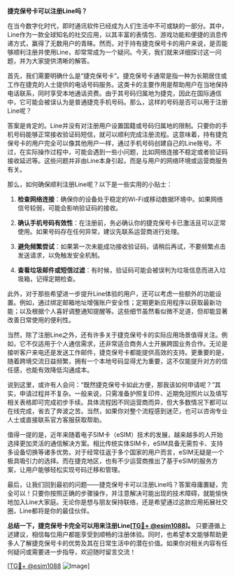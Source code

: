 **捷克保号卡可以注册Line吗？**

在当今数字化时代，即时通讯软件已经成为人们生活中不可或缺的一部分。其中，Line作为一款全球知名的社交应用，以其丰富的表情包、游戏功能和便捷的消息传递方式，赢得了无数用户的青睐。然而，对于持有捷克保号卡的用户来说，是否能够顺利注册并使用Line，却常常成为一个疑问。今天，我们就来详细探讨这一问题，并为大家提供清晰的解答。

首先，我们需要明确什么是“捷克保号卡”。捷克保号卡通常是指一种为长期居住或工作在捷克的人士提供的电话号码服务。这类卡的主要作用是帮助用户在当地保持电话联系，同时享受本地通话资费。由于其号码归属地为捷克，因此在国际通信中，它可能会被误认为是普通捷克手机号码。那么，这样的号码是否可以用于注册Line呢？

答案是肯定的。Line并没有对注册用户设置国籍或号码归属地的限制。只要你的手机号码能够正常接收验证码短信，就可以顺利完成注册流程。这意味着，持有捷克保号卡的用户完全可以像其他用户一样，通过手机号码创建自己的Line账号。不过，在实际操作过程中，可能会遇到一些小问题，比如网络连接不稳定或者验证码接收延迟等。这些问题并非由Line本身引起，而是与用户的网络环境或运营商服务有关。

那么，如何确保顺利注册Line呢？以下是一些实用的小贴士：

1. **检查网络连接**：确保你的设备处于稳定的Wi-Fi或移动数据环境中。如果网络信号较弱，可能会影响验证码的接收。
   
2. **确认手机号码有效性**：在注册前，务必确认你的捷克保号卡已激活且可以正常使用。如果号码存在任何异常，建议先联系运营商进行处理。
   
3. **避免频繁尝试**：如果第一次未能成功接收验证码，请稍后再试，不要频繁点击发送请求，以免触发安全机制。
   
4. **查看垃圾邮件或短信过滤**：有时候，验证码可能会被误判为垃圾信息而进入垃圾箱，记得定期检查。

此外，对于那些希望进一步提升Line体验的用户，还可以考虑一些额外的功能设置。例如，通过绑定邮箱地址增强账户安全性；定期更新应用程序以获取最新功能；以及根据个人喜好调整通知提醒等。这些细节虽然看似微不足道，但却能显著改善日常使用的便利性。

当然，除了注册Line之外，还有许多关于捷克保号卡的实际应用场景值得关注。例如，它不仅适用于个人通信需求，还非常适合商务人士开展跨国业务合作。无论是接听客户来电还是发送工作邮件，捷克保号卡都能提供高效的支持。更重要的是，随着跨境交流日益频繁，拥有一个本地号码显得尤为重要，这不仅能提升对方的信任感，也能有效降低沟通成本。

说到这里，或许有人会问：“既然捷克保号卡如此方便，那我该如何申请呢？”其实，申请过程并不复杂。一般来说，只需准备护照复印件、近期免冠照片以及填写相关表格即可完成初步手续。具体流程因不同运营商而异，但大多数情况下都可以在线完成，省去了奔波之苦。当然，如果你对整个流程感到迷茫，也可以咨询专业人士或直接联系官方客服获取帮助。

值得一提的是，近年来随着电子SIM卡（eSIM）技术的发展，越来越多的人开始选择更加灵活的通信解决方案。相比传统实体SIM卡，eSIM具备无需剪卡、支持多设备切换等诸多优势。对于经常往返于多个国家的用户而言，eSIM无疑是一个极具吸引力的选择。而在捷克地区，也有不少运营商推出了基于eSIM的服务方案，让用户能够轻松实现号码迁移和管理。

最后，让我们回到最初的问题——捷克保号卡可以注册Line吗？答案毋庸置疑，完全可以！只要你按照正确的步骤操作，并注意解决可能出现的技术障碍，就能愉快地加入Line大家庭。无论你是想与朋友保持联络，还是希望通过这款应用拓展社交圈，Line都将是你的最佳伙伴。

**总结一下，捷克保号卡完全可以用来注册Line[[TG💪+ @esim1088](https://t.me/s/esim1088)]。** 只要遵循上述建议，相信每位用户都能享受到顺畅的注册体验。同时，也希望本文能够帮助更多人了解捷克保号卡的优势及其在日常生活中的潜在价值。如果你对相关内容有任何疑问或需要进一步指导，欢迎随时留言交流！

[[TG💪+ @esim1088](https://t.me/s/esim1088) ![Image](https://i.postimg.cc/4NQfJmqS/Snipaste-2025-05-13-00-14-12.png)]